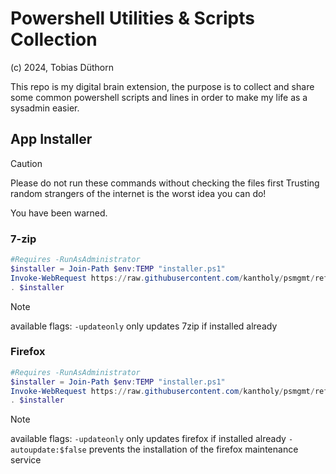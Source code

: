 # Powershell Utilities & Scripts Collection

(c) 2024, Tobias Düthorn

This repo is my digital brain extension, the purpose is to collect and share some common powershell scripts and lines in order to make my life as a sysadmin easier.

## App Installer

> [!CAUTION]
> Please do not run these commands without checking the files first
> Trusting random strangers of the internet is the worst idea you can do!
>
> You have been warned.


### 7-zip

```powershell
#Requires -RunAsAdministrator
$installer = Join-Path $env:TEMP "installer.ps1"
Invoke-WebRequest https://raw.githubusercontent.com/kantholy/psmgmt/refs/heads/master/apps/7zip.ps1 -OutFile $installer
. $installer
```

> [!NOTE] 
> available flags:
> `-updateonly` only updates 7zip if installed already

### Firefox

```powershell
#Requires -RunAsAdministrator
$installer = Join-Path $env:TEMP "installer.ps1"
Invoke-WebRequest https://raw.githubusercontent.com/kantholy/psmgmt/refs/heads/master/apps/firefox.ps1 -OutFile $installer
. $installer
```

> [!NOTE] 
> available flags:
> `-updateonly` only updates firefox if installed already
> `-autoupdate:$false` prevents the installation of the firefox maintenance service
